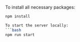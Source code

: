 To install all necessary packages:

```bash
npm install

To start the server locally:
```bash
npm run start


